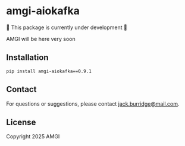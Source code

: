 # amgi-aiokafka

:construction: This package is currently under development :construction:

AMGI will be here very soon

## Installation

```
pip install amgi-aiokafka==0.9.1
```

## Contact

For questions or suggestions, please contact [jack.burridge@mail.com](mailto:jack.burridge@mail.com).

## License

Copyright 2025 AMGI
